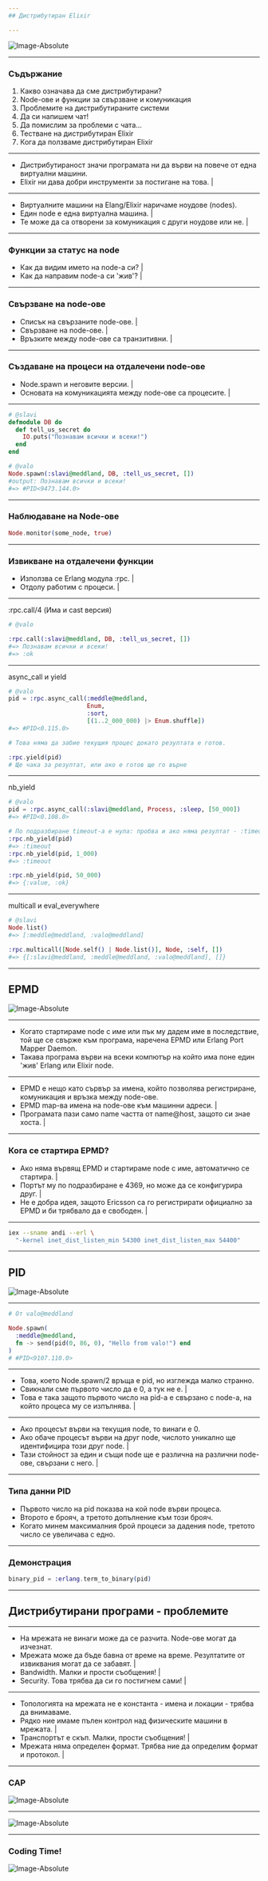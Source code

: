 ```yaml
---
## Дистрибутиран Elixir

---
```

![Image-Absolute](assets/title.jpg)

---
### Съдържание

1. Какво означава да сме дистрибутирани?
2. Node-ове и функции за свързване и комуникация
3. Проблемите на дистрибутираните системи
4. Да си напишем чат!
5. Да помислим за проблеми с чата...
6. Тестване на дистрибутиран Elixir
7. Кога да ползваме дистрибутиран Elixir

---
* Дистрибутираност значи програмата ни да върви на повече от една виртуални машини.
* Elixir ни дава добри инструменти за постигане на това. |

---
* Виртуалните машини на Elang/Elixir наричаме ноудове (nodes).
* Един node е една виртуална машина. |
* Те може да са отворени за комуникация с други ноудове или не. |

---
### Функции за статус на node

* Как да видим името на node-a си? |
* Как да направим node-а си 'жив'? |

---
### Свързване на node-ове

* Списък на свързаните node-ове. |
* Свързване на node-ове. |
* Връзките между node-ове са транзитивни. |

---
### Създаване на процеси на отдалечени node-ове
* Node.spawn и неговите версии. |
* Основата на комуникацията между node-ове са процесите. |

---
```elixir
# @slavi
defmodule DB do
  def tell_us_secret do
    IO.puts("Познавам всички и всеки!")
  end
end
```

```elixir
# @valo
Node.spawn(:slavi@meddland, DB, :tell_us_secret, [])
#output: Познавам всички и всеки!
#=> #PID<9473.144.0>
```

---
### Наблюдаване на Node-ове

```elixir
Node.monitor(some_node, true)
```

---
### Извикване на отдалечени функции
* Използва се Erlang модула :rpc. |
* Отдолу работим с процеси. |

---
:rpc.call/4 (Има и cast версия)

```elixir
# @valo

:rpc.call(:slavi@meddland, DB, :tell_us_secret, [])
#=> Познавам всички и всеки!
#=> :ok
```

---
async_call и yield

```elixir
# @valo
pid = :rpc.async_call(:meddle@meddland,
                      Enum,
                      :sort,
                      [(1..2_000_000) |> Enum.shuffle])
#=> #PID<0.115.0>

# Това няма да забие текущия процес докато резултата е готов.

:rpc.yield(pid)
# Ще чака за резултат, или ако е готов ще го върне
```

---
nb_yield

```elixir
# @valo
pid = :rpc.async_call(:slavi@meddland, Process, :sleep, [50_000])
#=> #PID<0.108.0>

# По подразбиране timeout-a е нула: пробва и ако няма резултат - :timeout
:rpc.nb_yield(pid)
#=> :timeout
:rpc.nb_yield(pid, 1_000)
#=> :timeout

:rpc.nb_yield(pid, 50_000)
#=> {:value, :ok}
```

---
multicall и eval_everywhere

```elixir
# @slavi
Node.list()
#=> [:meddle@meddland, :valo@meddland]

:rpc.multicall([Node.self() | Node.list()], Node, :self, [])
#=> {[:slavi@meddland, :meddle@meddland, :valo@meddland], []}
```

---
## EPMD
![Image-Absolute](assets/epmd.jpg)

---
* Когато стартираме node с име или пък му дадем име в последствие, той ще се свърже към програма, наречена EPMD или Erlang Port Mapper Daemon.
* Такава програма върви на всеки компютър на който има поне един 'жив' Erlang или Elixir node.

---
* EPMD е нещо като сървър за имена, който позволява регистриране, комуникация и връзка между node-ове.
* EPMD map-ва имена на node-ове към машинни адреси. |
* Програмата пази само name частта от name@host, защото си знае хоста. |

---
### Кога се стартира EPMD?

* Ако няма вървящ EPMD и стартираме node с име, автоматично се стартира. |
* Портът му по подразбиране е 4369, но може да се конфигурира друг. |
* Не е добра идея, защото Ericsson са го регистрирати официално за EPMD и би трябвало да е свободен. |

---
```bash
iex --sname andi --erl \
  "-kernel inet_dist_listen_min 54300 inet_dist_listen_max 54400"
```

---
## PID
![Image-Absolute](assets/pid.jpg)

---
```elixir
# От valo@meddland

Node.spawn(
  :meddle@meddland,
  fn -> send(pid(0, 86, 0), "Hello from valo!") end
)
# #PID<9107.110.0>
```

---
* Това, което Node.spawn/2 връща е pid, но изглежда малко странно.
* Свикнали сме първото число да е 0, а тук не е. |
* Това е така защото първото число на pid-а е свързано с node-а, на който процеса му се изпълнява. |

---
* Ако процесът върви на текущия node, то винаги е 0.
* Ако обаче процесът върви на друг node, числото уникално ще идентифицира този друг node. |
* Тази стойност за един и същи node ще е различна на различни node-ове, свързани с него. |

---
### Типа данни PID

* Първото число на pid показва на кой node върви процеса.
* Второто е брояч, а третото допълнение към този брояч.
* Когато минем максималния брой процеси за дадения node, третото число се увеличава с едно.

---
### Демонстрация

```elixir
binary_pid = :erlang.term_to_binary(pid)
```

---
## Дистрибутирани програми - проблемите

---
* На мрежата не винаги може да се разчита. Node-ове могат да изчезнат.
* Мрежата може да бъде бавна от време на време. Резултатите от извиквания могат да се забавят. |
* Bandwidth. Малки и прости съобщения! |
* Security. Това трябва да си го постигнем сами! |

---
* Топологията на мрежата не е константа - имена и локации - трябва да внимаваме.
* Рядко ние имаме пълен контрол над физическите машини в мрежата. |
* Транспортът е скъп. Малки, прости съобщения! |
* Мрежата няма определен формат. Трябва ние да определим формат и протокол. |

---
### CAP
![Image-Absolute](assets/scalability-cap-theorem1.png)

---
![Image-Absolute](assets/chap1_cap_theorem.png)

---
### Coding Time!
![Image-Absolute](assets/ouroboros.jpg)
